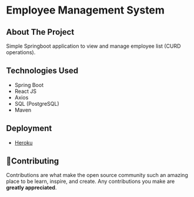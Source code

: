 # Employee Management System

## About The Project

Simple Springboot application to view and manage employee list (CURD operations).

## Technologies Used
- Spring Boot
- React JS
- Axios
- SQL (PostgreSQL)
- Maven

## Deployment
- <a href="https://empcurd.herokuapp.com/">Heroku </a>

## 💚Contributing 
Contributions are what make the open source community such an amazing place to be learn, inspire, and create. Any contributions you make are **greatly appreciated**.